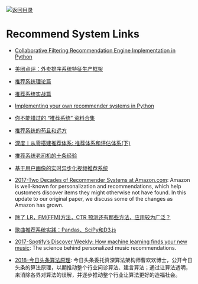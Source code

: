 [![返回目录](https://user-images.githubusercontent.com/5803001/38079637-ff0abcf0-3371-11e8-9b76-ad651620afc7.jpg)](https://github.com/wxyyxc1992/Awesome-Links) 
 
 
# Recommend System Links

* [Collaborative Filtering Recommendation Engine Implementation in Python](http://dataaspirant.com/2015/05/25/collaborative-filtering-recommendation-engine-implementation-in-python/)

* [美团点评：外卖排序系统特征生产框架](https://zhuanlan.zhihu.com/p/24647817)

* [推荐系统理论篇](http://o6v08w541.bkt.clouddn.com/%E6%8E%A8%E8%8D%90%E7%B3%BB%E7%BB%9F%E7%90%86%E8%AE%BA%E7%AF%87.pdf)

* [推荐系统实战篇](http://o6v08w541.bkt.clouddn.com/recommendation-system-practice.pdf)

* [Implementing your own recommender systems in Python](http://online.cambridgecoding.com/notebooks/eWReNYcAfB/implementing-your-own-recommender-systems-in-python-2)

* [你不能错过的 “推荐系统” 资料合集](https://gold.xitu.io/entry/5760c8446be3ff006a02720b)

* [推荐系统的苟且和远方](http://h2ex.com/1280)

* [深度丨从零搭建推荐体系: 推荐体系和评估体系(下)](http://www.tuicool.com/articles/67ZjIrZ)

* [推荐系统老司机的十条经验 ](http://mp.weixin.qq.com/s?__biz=MzA4OTk5OTQzMg==&mid=2449231408&idx=1&sn=e564d339803a04a59293c585b82a1a03)

* [基于用户画像的实时异步化视频推荐系统](http://www.jianshu.com/p/83af9502acb6)

* [2017-Two Decades of Recommender Systems at Amazon.com](https://parg.co/bIx): Amazon is well-known for personalization and recommendations, which help customers discover items they might otherwise not have found. In this update to our original paper, we discuss some of the changes as Amazon has grown.

* [除了 LR，FM(FFM)方法，CTR 预测还有那些方法，应用较为广泛？](https://www.zhihu.com/question/56204961/answer/263448135)

- [歌曲推荐系统实践：Pandas、SciPy和D3.js](http://www.infoq.com/cn/news/2015/05/pandas-scipy-d3-js)

- [2017-Spotify’s Discover Weekly: How machine learning finds your new music](https://parg.co/URN): The science behind personalized music recommendations.

* [2018-今日头条算法原理](https://www.toutiao.com/i6511211182064402951/): 今日头条委托资深算法架构师曹欢欢博士，公开今日头条的算法原理，以期推动整个行业问诊算法、建言算法；通过让算法透明，来消除各界对算法的误解，并逐步推动整个行业让算法更好的造福社会。
